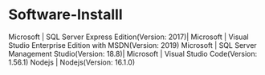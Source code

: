 # Software-Installl
Microsoft | SQL Server Express Edition(Version: 2017)|
Microsoft | Visual Studio Enterprise Edition with MSDN(Version: 2019)
Microsoft | SQL Server Management Studio(Version: 18.8)|
Microsoft | Visual Studio Code(Version: 1.56.1)
Nodejs | Nodejs(Version: 16.1.0)
